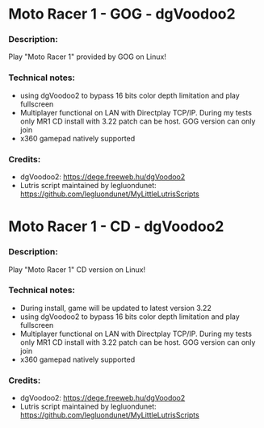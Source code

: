 # Moto Racer 1 - GOG - dgVoodoo2
### Description:
Play "Moto Racer 1" provided by GOG on Linux!
### Technical notes:
- using dgVoodoo2 to bypass 16 bits color depth limitation and play fullscreen
- Multiplayer functional on LAN with Directplay TCP/IP. During my tests only MR1 CD install with 3.22 patch can be host. GOG version can only join
- x360 gamepad natively supported
### Credits:
- dgVoodoo2: https://dege.freeweb.hu/dgVoodoo2
- Lutris script maintained by legluondunet: https://github.com/legluondunet/MyLittleLutrisScripts

# Moto Racer 1 - CD - dgVoodoo2
### Description:
Play "Moto Racer 1" CD version on Linux!
### Technical notes:
- During install, game will be updated to latest version 3.22
- using dgVoodoo2 to bypass 16 bits color depth limitation and play fullscreen
- Multiplayer functional on LAN with Directplay TCP/IP. During my tests only MR1 CD install with 3.22 patch can be host. GOG version can only join
- x360 gamepad natively supported
### Credits:
- dgVoodoo2: https://dege.freeweb.hu/dgVoodoo2
- Lutris script maintained by legluondunet: https://github.com/legluondunet/MyLittleLutrisScripts
